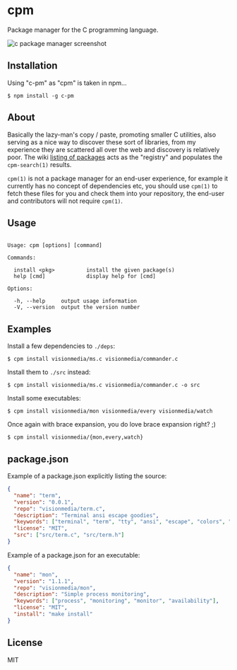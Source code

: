 
# cpm

  Package manager for the C programming language.

  ![c package manager screenshot](http://f.cl.ly/items/0u1k3G0e1U0f1Q411e3N/cpm.png)

## Installation

  Using "c-pm" as "cpm" is taken in npm...

```
$ npm install -g c-pm
```

## About

  Basically the lazy-man's copy / paste, promoting smaller C utilities, also
  serving as a nice way to discover these sort of libraries, from my experience
  they are scattered all over the web and discovery is relatively poor. The wiki [listing of packages](https://github.com/visionmedia/cpm/wiki/Packages) acts as the "registry" and populates the `cpm-search(1)` results.

  `cpm(1)` is not a package manager for an end-user experience, for example it currently
  has no concept of dependencies etc, you should use `cpm(1)` to fetch these files for you
  and check them into your repository, the end-user and contributors will not require `cpm(1)`.

## Usage

```

Usage: cpm [options] [command]

Commands:

  install <pkg>          install the given package(s)
  help [cmd]             display help for [cmd]

Options:

  -h, --help     output usage information
  -V, --version  output the version number

```

## Examples

 Install a few dependencies to `./deps`:

```
$ cpm install visionmedia/ms.c visionmedia/commander.c
```

 Install them to `./src` instead:

```
$ cpm install visionmedia/ms.c visionmedia/commander.c -o src
```

 Install some executables:

```
$ cpm install visionmedia/mon visionmedia/every visionmedia/watch
```

  Once again with brace expansion, you do love brace expansion right? ;)

```
$ cpm install visionmedia/{mon,every,watch}
```

## package.json

 Example of a package.json explicitly listing the source:

```json
{
  "name": "term",
  "version": "0.0.1",
  "repo": "visionmedia/term.c",
  "description": "Terminal ansi escape goodies",
  "keywords": ["terminal", "term", "tty", "ansi", "escape", "colors", "console"],
  "license": "MIT",
  "src": ["src/term.c", "src/term.h"]
}
```

 Example of a package.json for an executable:

```json
{
  "name": "mon",
  "version": "1.1.1",
  "repo": "visionmedia/mon",
  "description": "Simple process monitoring",
  "keywords": ["process", "monitoring", "monitor", "availability"],
  "license": "MIT",
  "install": "make install"
}
```

## License 

  MIT
